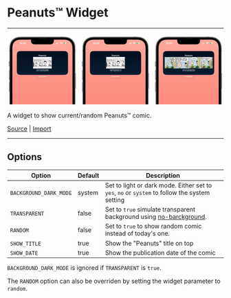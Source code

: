 # Peanuts™ Widget
---

![](img/peanuts-widget-crop.png)

A widget to show current/random Peanuts™ comic.

[Source](../source/peanuts-widget.js) | [Import](https://open.scriptable.app/run/Import-Script?url=https://github.com/supermamon/scriptable-scripts/source/peanuts-widget.js)

---

## Options

| Option                 | Default | Description                                                                                                                   |
| ---------------------- | ------- | ----------------------------------------------------------------------------------------------------------------------------- |
| `BACKGROUND_DARK_MODE` | system  | Set to light or dark mode. Either set to `yes`, `no` or `system` to follow the system setting                                 |
| `TRANSPARENT`          | false   | Set to `true` simulate transparent background using [no-barckground](https://github.com/supermamon/scriptable-no-background). |
| `RANDOM`               | false   | Set to `true` to show random comic instead of today's one.                                                                    |
| `SHOW_TITLE`           | true    | Show the "Peanuts" title on top                                                                                               |
| `SHOW_DATE`            | true    | Show the publication date of the comic                                                                                        | 

`BACKGROUND_DARK_MODE` is ignored if `TRANSPARENT` is `true`.

The `RANDOM` option can also be overriden by setting the widget parameter to `random`.
